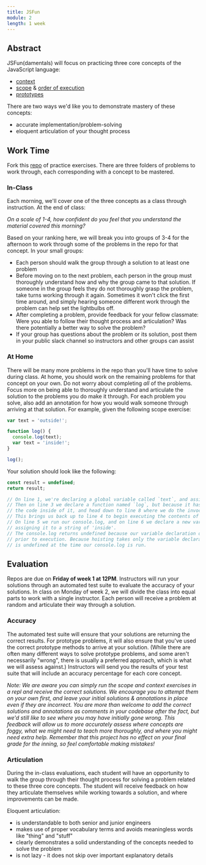 ```yaml
---
title: JSFun
module: 2
length: 1 week
---
```


## Abstract

JSFun(damentals) will focus on practicing three core concepts of the JavaScript language:

* [context](http://frontend.turing.io/lessons/module-2/this-is-confusing.html)
* [scope](http://frontend.turing.io/lessons/module-2/scope-and-closures.html) & [order of execution](http://frontend.turing.io/lessons/module-2/advanced-scope.html)
* [prototypes](http://frontend.turing.io/lessons/module-2/arrays-objects/index.html)

There are two ways we'd like you to demonstrate mastery of these concepts:

* accurate implementation/problem-solving
* eloquent articulation of your thought process


## Work Time

Fork this [repo]() of practice exercises. There are three folders of problems to work through, each corresponding with a concept to be mastered.



### In-Class

Each morning, we'll cover one of the three concepts as a class through instruction. At the end of class:

*On a scale of 1-4, how confident do you feel that you understand the material covered this morning?*

Based on your ranking here, we will break you into groups of 3-4 for the afternoon to work through some of the problems in the repo for that concept. In your small groups:

* Each person should walk the group through a solution to at least one problem
* Before moving on to the next problem, each person in the group must thoroughly understand how and why the group came to that solution. If someone in the group feels they do not thoroughly grasp the problem, take turns working through it again. Sometimes it won't click the first time around, and simply hearing someone different work through the problem can help set the lightbulbs off.
* After completing a problem, provide feedback for your fellow classmate: Were you able to follow their thought process and articulation? Was there potentially a better way to solve the problem?
* If your group has questions about the problem or its solution, post them in your public slack channel so instructors and other groups can assist


### At Home

There will be many more problems in the repo than you'll have time to solve during class. At home, you should work on the remaining problems for that concept on your own. Do not worry about completing *all* of the problems. Focus more on being able to thoroughly understand and articulate the solution to the problems you do make it through. For each problem you solve, also add an annotation for how you would walk someone through arriving at that solution. For example, given the following scope exercise:


```js
var text = 'outside!';

function log() {
  console.log(text);
  var text = 'inside!';
}

log();
```

Your solution should look like the following:


```js
const result = undefined;
return result;

// On line 1, we're declaring a global variable called `text`, and assigning it to a string of 'outside!'.
// Then on line 3 we declare a function named `log`, but because it hasn't been invoked yet, we will skip over
// the code inside of it, and head down to line 8 where we do the invocation of the `log` function.
// This brings us back up to line 4 to begin executing the contents of `log`, and puts us into a new function scope.
// On line 5 we run our console.log, and on line 6 we declare a new variable of `text` within our function scope,
// assigning it to a string of 'inside'.
// The console.log returns undefined because our variable declaration on line 6 was hoisted to the top of our function scope
// prior to execution. Because hoisting takes only the variable declaration, and not the varaible assignment, our `text` variable 
// is undefined at the time our console.log is run.
```


## Evaluation

Repos are due on **Friday of week 1 at 12PM**. Instructors will run your solutions through an automated test suite to evaluate the accuracy of your solutions. In class on Monday of week 2, we will divide the class into equal parts to work with a single instructor. Each person will receive a problem at random and articulate their way through a solution.

### Accuracy 

The automated test suite will ensure that your solutions are returning the correct results. For prototype problems, it will also ensure that you've used the correct prototype methods to arrive at your solution. (While there are often many different ways to solve prototype problems, and some aren't necessarily "wrong", there is usually a preferred approach, which is what we will assess against.) Instructors will send you the results of your test suite that will include an accuracy percentage for each core concept.

*Note: We are aware you can simply run the scope and context exercises in a repl and receive the correct solutions. We encourage you to attempt them on your own first, and leave your initial solutions & annotations in place even if they are incorrect. You are more than welcome to add the correct solutions and annotations as comments in your codebase after the fact, but we'd still like to see where you may have initially gone wrong. This feedback will allow us to more accurately assess where concepts are foggy, what we might need to teach more thoroughly, and where you might need extra help. Remember that this project has no effect on your final grade for the inning, so feel comfortable making mistakes!*

### Articulation

During the in-class evaluations, each student will have an opportunity to walk the group through their thought process for solving a problem related to these three core concepts. The student will receive feedback on how they articulate themselves while working towards a solution, and where improvements can be made.

Eloquent articulation:

* is understandable to both senior and junior engineers
* makes use of proper vocabulary terms and avoids meaningless words like "thing" and "stuff"
* clearly demonstrates a solid understanding of the concepts needed to solve the problem
* is not lazy - it does not skip over important explanatory details

